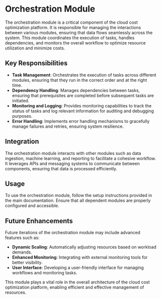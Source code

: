 # Orchestration Module

The orchestration module is a critical component of the cloud cost optimization platform. It is responsible for managing the interactions between various modules, ensuring that data flows seamlessly across the system. This module coordinates the execution of tasks, handles dependencies, and monitors the overall workflow to optimize resource utilization and minimize costs.

## Key Responsibilities

- **Task Management**: Orchestrates the execution of tasks across different modules, ensuring that they run in the correct order and at the right time.
- **Dependency Handling**: Manages dependencies between tasks, ensuring that prerequisites are completed before subsequent tasks are initiated.
- **Monitoring and Logging**: Provides monitoring capabilities to track the status of tasks and log relevant information for auditing and debugging purposes.
- **Error Handling**: Implements error handling mechanisms to gracefully manage failures and retries, ensuring system resilience.

## Integration

The orchestration module interacts with other modules such as data ingestion, machine learning, and reporting to facilitate a cohesive workflow. It leverages APIs and messaging systems to communicate between components, ensuring that data is processed efficiently.

## Usage

To use the orchestration module, follow the setup instructions provided in the main documentation. Ensure that all dependent modules are properly configured and accessible.

## Future Enhancements

Future iterations of the orchestration module may include advanced features such as:

- **Dynamic Scaling**: Automatically adjusting resources based on workload demands.
- **Enhanced Monitoring**: Integrating with external monitoring tools for better visibility.
- **User Interface**: Developing a user-friendly interface for managing workflows and monitoring tasks.

This module plays a vital role in the overall architecture of the cloud cost optimization platform, enabling efficient and effective management of resources.